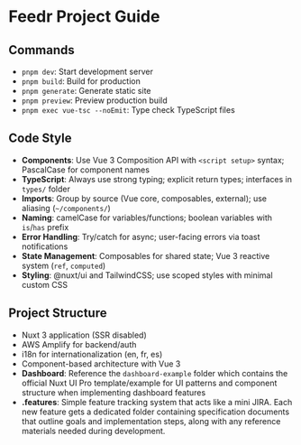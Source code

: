 # Feedr Project Guide

## Commands
- `pnpm dev`: Start development server
- `pnpm build`: Build for production
- `pnpm generate`: Generate static site
- `pnpm preview`: Preview production build
- `pnpm exec vue-tsc --noEmit`: Type check TypeScript files

## Code Style
- **Components**: Use Vue 3 Composition API with `<script setup>` syntax; PascalCase for component names
- **TypeScript**: Always use strong typing; explicit return types; interfaces in `types/` folder
- **Imports**: Group by source (Vue core, composables, external); use aliasing (`~/components/`)
- **Naming**: camelCase for variables/functions; boolean variables with `is`/`has` prefix
- **Error Handling**: Try/catch for async; user-facing errors via toast notifications
- **State Management**: Composables for shared state; Vue 3 reactive system (`ref`, `computed`)
- **Styling**: @nuxt/ui and TailwindCSS; use scoped styles with minimal custom CSS

## Project Structure
- Nuxt 3 application (SSR disabled)
- AWS Amplify for backend/auth
- i18n for internationalization (en, fr, es)
- Component-based architecture with Vue 3
- **Dashboard**: Reference the `dashboard-example` folder which contains the official Nuxt UI Pro template/example for UI patterns and component structure when implementing dashboard features
- **.features**: Simple feature tracking system that acts like a mini JIRA. Each new feature gets a dedicated folder containing specification documents that outline goals and implementation steps, along with any reference materials needed during development.